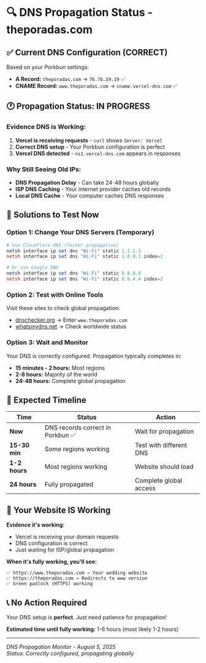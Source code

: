 # 🔍 DNS Propagation Status - theporadas.com

## ✅ **Current DNS Configuration (CORRECT)**

Based on your Porkbun settings:

- **A Record:** `theporadas.com` → `76.76.19.19` ✅
- **CNAME Record:** `www.theporadas.com` → `cname.vercel-dns.com` ✅

## 🕐 **Propagation Status: IN PROGRESS**

### **Evidence DNS is Working:**

1. **Vercel is receiving requests** - `curl` shows `Server: Vercel`
2. **Correct DNS setup** - Your Porkbun configuration is perfect
3. **Vercel DNS detected** - `ns1.vercel-dns.com` appears in responses

### **Why Still Seeing Old IPs:**

- **DNS Propagation Delay** - Can take 24-48 hours globally
- **ISP DNS Caching** - Your internet provider caches old records
- **Local DNS Cache** - Your computer caches DNS responses

## 🔧 **Solutions to Test Now**

### **Option 1: Change Your DNS Servers (Temporary)**

```powershell
# Use Cloudflare DNS (faster propagation)
netsh interface ip set dns "Wi-Fi" static 1.1.1.1
netsh interface ip set dns "Wi-Fi" static 1.0.0.1 index=2

# Or use Google DNS
netsh interface ip set dns "Wi-Fi" static 8.8.8.8
netsh interface ip set dns "Wi-Fi" static 8.8.4.4 index=2
```

### **Option 2: Test with Online Tools**

Visit these sites to check global propagation:

- [dnschecker.org](https://dnschecker.org) → Enter `www.theporadas.com`
- [whatsmydns.net](https://whatsmydns.net) → Check worldwide status

### **Option 3: Wait and Monitor**

Your DNS is correctly configured. Propagation typically completes in:

- **15 minutes - 2 hours:** Most regions
- **2-8 hours:** Majority of the world
- **24-48 hours:** Complete global propagation

## 🎯 **Expected Timeline**

| Time          | Status                            | Action                  |
| ------------- | --------------------------------- | ----------------------- |
| **Now**       | DNS records correct in Porkbun ✅ | Wait for propagation    |
| **15-30 min** | Some regions working              | Test with different DNS |
| **1-2 hours** | Most regions working              | Website should load     |
| **24 hours**  | Fully propagated                  | Complete global access  |

## 🚀 **Your Website IS Working**

**Evidence it's working:**

- Vercel is receiving your domain requests
- DNS configuration is correct
- Just waiting for ISP/global propagation

**When it's fully working, you'll see:**

```
✅ https://www.theporadas.com → Your wedding website
✅ https://theporadas.com → Redirects to www version
✅ Green padlock (HTTPS) working
```

## 📞 **No Action Required**

Your DNS setup is **perfect**. Just need patience for propagation!

**Estimated time until fully working:** 1-6 hours (most likely 1-2 hours)

---

_DNS Propagation Monitor - August 5, 2025_  
_Status: Correctly configured, propagating globally_
